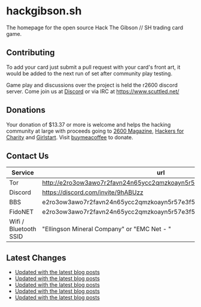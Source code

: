 # hackgibson.sh
The homepage for the open source Hack The Gibson // SH trading card game.


## Contributing

To add your card just submit a pull request with your card's front art, it would be added to the next run of set after community play testing.

Game play and discussions over the project is held the r2600 discord server. Come join us at [Discord](https://discord.com/invite/9hABUzz) or via IRC at https://www.scuttled.net/


## Donations

Your donation of $13.37 or more is welcome and helps the hacking community at large with proceeds going to [2600 Magazine](https://2600.com/), [Hackers for Charity](https://hackersforcharity.org) and [Girlstart](https://girlstart.org).  Visit [buymeacoffee](https://www.buymeacoffee.com/hackgibson.sh) to donate.


## Contact Us

Service | url
-|-
Tor | http://e2ro3ow3awo7r2favn24n65ycc2qmzkoayn5r57e3f56nvjwdcgg32ad.onion
Discord | https://discord.com/invite/9hABUzz
BBS | e2ro3ow3awo7r2favn24n65ycc2qmzkoayn5r57e3f56nvjwdcgg32ad.onion:23
FidoNET | e2ro3ow3awo7r2favn24n65ycc2qmzkoayn5r57e3f56nvjwdcgg32ad.onion:24554
Wifi / Bluetooth SSID | "Ellingson Mineral Company" or "EMC Net - <fidonet address>"

## Latest Changes
<!-- BLOG-POST-LIST:START -->
- [Updated with the latest blog posts](https://github.com/DFW2600/hackgibson.sh/commit/7f858471c5a2a95fda298f3d8d0691038c3bc433)
- [Updated with the latest blog posts](https://github.com/DFW2600/hackgibson.sh/commit/0ba051cff3ca7b1b4445ed717c9fbc1f574a5677)
- [Updated with the latest blog posts](https://github.com/DFW2600/hackgibson.sh/commit/481646b0ec15e53e59acf177eb9a2831a08a3ae3)
- [Updated with the latest blog posts](https://github.com/DFW2600/hackgibson.sh/commit/4226f87ae01b65e5a125ecadd2a183b9f6eaa329)
- [Updated with the latest blog posts](https://github.com/DFW2600/hackgibson.sh/commit/4c2e1389efc4e4446f7538f7ad04d8f70446c4df)
<!-- BLOG-POST-LIST:END -->
